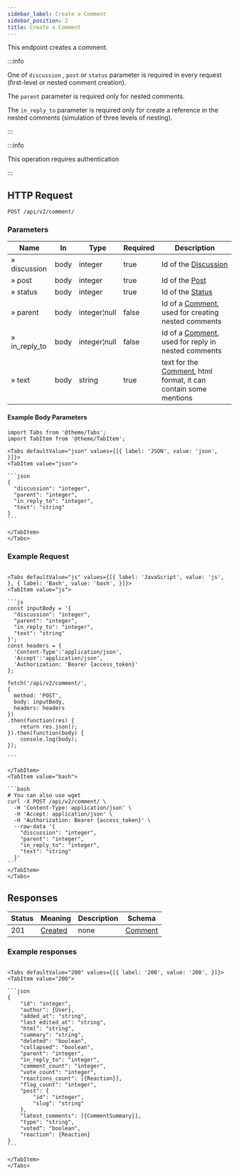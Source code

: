 ```yaml
---
sidebar_label: Create a Comment
sidebar_position: 2
title: Create a Comment
---
```


This endpoint creates a comment.

:::info

One of `discussion` , `post` or `status` parameter is required in every request (first-level or nested comment creation).

The `parent` parameter is required only for nested comments.

The `in_reply_to` parameter is required only for create a reference in the nested comments (simulation of three levels of nesting).

:::

:::info

This operation requires authentication

:::


## HTTP Request

`POST /api/v2/comment/`

### Parameters

|Name|In|Type|Required|Description|
|---|---|---|---|---|
|» discussion|body|integer|true|Id of the [Discussion](/docs/apireference/v2/schemas/discussion)|
|» post|body|integer|true|Id of the [Post](/docs/apireference/v2/schemas/post)|
|» status|body|integer|true|Id of the [Status](/docs/apireference/v2/schemas/status)|
|» parent|body|integer¦null|false|Id of a [Comment](/docs/apireference/v2/schemas/comment), used for creating nested comments|
|» in_reply_to|body|integer¦null|false|Id of a [Comment](/docs/apireference/v2/schemas/comment), used for reply in nested comments|
|» text|body|string|true|text for the [Comment](/docs/apireference/v2/schemas/comment), html format, it can contain some mentions|

#### Example Body Parameters

````mdx-code-block
import Tabs from '@theme/Tabs';
import TabItem from '@theme/TabItem';

<Tabs defaultValue="json" values={[{ label: 'JSON', value: 'json', }]}>
<TabItem value="json">

```json
{
  "discussion": "integer",
  "parent": "integer",
  "in_reply_to": "integer",
  "text": "string"
}
```

</TabItem>
</Tabs>
````

### Example Request

````mdx-code-block

<Tabs defaultValue="js" values={[{ label: 'JavaScript', value: 'js', }, { label: 'Bash', value: 'bash', }]}>
<TabItem value="js">

```js
const inputBody = '{
  "discussion": "integer",
  "parent": "integer",
  "in_reply_to": "integer",
  "text": "string"
}';
const headers = {
  'Content-Type':'application/json',
  'Accept':'application/json',
  'Authorization: 'Bearer {access_token}'
};

fetch('/api/v2/comment/',
{
  method: 'POST',
  body: inputBody,
  headers: headers
})
.then(function(res) {
    return res.json();
}).then(function(body) {
    console.log(body);
});

```

</TabItem>
<TabItem value="bash">

```bash
# You can also use wget
curl -X POST /api/v2/comment/ \
  -H 'Content-Type: application/json' \
  -H 'Accept: application/json' \
  -H 'Authorization: Bearer {access_token}' \
  --raw-data '{
    "discussion": "integer",
    "parent": "integer",
    "in_reply_to": "integer",
    "text": "string"
  }'
```
</TabItem>
</Tabs>
````

## Responses

|Status|Meaning|Description|Schema|
|---|---|---|---|
|201|[Created](https://tools.ietf.org/html/rfc7231#section-6.3.2)|none|[Comment](/docs/apireference/v2/schemas/comment)|

### Example responses


````mdx-code-block

<Tabs defaultValue="200" values={[{ label: '200', value: '200', }]}>
<TabItem value="200">

```json
{
    "id": "integer",
    "author": {User},
    "added_at": "string",
    "last_edited_at": "string",
    "html": "string",
    "summary": "string",
    "deleted": "boolean",
    "collapsed": "boolean",
    "parent": "integer",
    "in_reply_to": "integer",
    "comment_count": "integer",
    "vote_count": "integer",
    "reactions_count": [{Reaction}],
    "flag_count": "integer",
    "post": {
        "id": "integer",
        "slug": "string"
    },
    "latest_comments": [{CommentSummary}],
    "type": "string",
    "voted": "boolean",
    "reaction": {Reaction}
}
```

</TabItem>
</Tabs>
````




